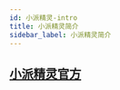 ```yaml
---
id: 小派精灵-intro
title: 小派精灵简介
sidebar_label: 小派精灵简介
---
```

## [小派精灵官方](https://xiaopy.cn/)










